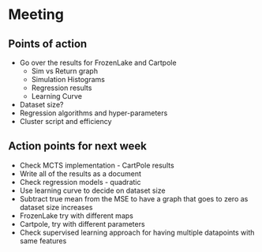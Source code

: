 # Meeting

## Points of action
- Go over the results for FrozenLake and Cartpole
    - Sim vs Return graph
    - Simulation Histograms
    - Regression results
    - Learning Curve
- Dataset size?
- Regression algorithms and hyper-parameters
- Cluster script and efficiency

## Action points for next week 
- Check MCTS implementation - CartPole results
- Write all of the results as a document
- Check regression models - quadratic
- Use learning curve to decide on dataset size
- Subtract true mean from the MSE to have a graph that goes to zero as dataset size increases
- FrozenLake try with different maps
- Cartpole, try with different parameters
- Check supervised learning approach for having multiple datapoints with same features